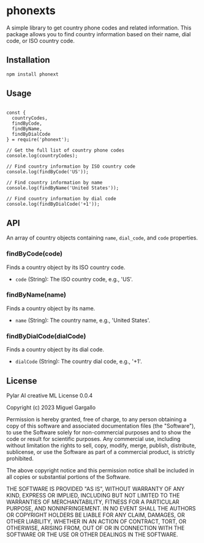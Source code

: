 # phonexts

A simple library to get country phone codes and related information. This package allows you to find country information based on their name, dial code, or ISO country code.

## Installation

```bash
npm install phonext
```

## Usage

```

const {
  countryCodes,
  findByCode,
  findByName,
  findByDialCode
} = require('phonext');

// Get the full list of country phone codes
console.log(countryCodes);

// Find country information by ISO country code
console.log(findByCode('US'));

// Find country information by name
console.log(findByName('United States'));

// Find country information by dial code
console.log(findByDialCode('+1'));

```

## API

An array of country objects containing `name`, `dial_code`, and `code` properties.

### findByCode(code)

Finds a country object by its ISO country code.

- `code` (String): The ISO country code, e.g., 'US'.

### findByName(name)

Finds a country object by its name.

- `name` (String): The country name, e.g., 'United States'.

### findByDialCode(dialCode)

Finds a country object by its dial code.

- `dialCode` (String): The country dial code, e.g., '+1'.

## License

Pylar AI creative ML License 0.0.4

Copyright (c) 2023 Miguel Gargallo

Permission is hereby granted, free of charge, to any person obtaining a copy of this software and associated documentation files (the "Software"), to use the Software solely for non-commercial purposes and to show the code or result for scientific purposes. Any commercial use, including without limitation the rights to sell, copy, modify, merge, publish, distribute, sublicense, or use the Software as part of a commercial product, is strictly prohibited.

The above copyright notice and this permission notice shall be included in all copies or substantial portions of the Software.

THE SOFTWARE IS PROVIDED "AS IS", WITHOUT WARRANTY OF ANY KIND, EXPRESS OR IMPLIED, INCLUDING BUT NOT LIMITED TO THE WARRANTIES OF MERCHANTABILITY, FITNESS FOR A PARTICULAR PURPOSE, AND NONINFRINGEMENT. IN NO EVENT SHALL THE AUTHORS OR COPYRIGHT HOLDERS BE LIABLE FOR ANY CLAIM, DAMAGES, OR OTHER LIABILITY, WHETHER IN AN ACTION OF CONTRACT, TORT, OR OTHERWISE, ARISING FROM, OUT OF OR IN CONNECTION WITH THE SOFTWARE OR THE USE OR OTHER DEALINGS IN THE SOFTWARE.
